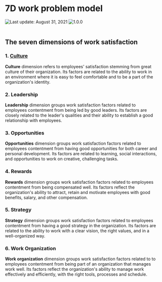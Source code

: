 # 7D work problem model
<div align="left">
   <img id="last-update-badge" src="https://img.shields.io/badge/%F0%9F%93%85%20Last%20update%20-%20August%2031%2C%202021-blue.svg" alt="Last update: August 31, 2021" /> <img src="https://img.shields.io/badge/ %E2%9C%94%20Typology%20version%20-%201.0.0-yellow.svg" alt="1.0.0"/>
</div>
<br/>

## The seven dimensions of work satisfaction

### 1. [Culture](dimensions/culture.md)

__Culture__ dimension refers to employees' satisfaction stemming from great culture of their organization. Its factors are related to the ability to work in an environment where it is easy to feel comfortable and to be a part of the organization's identity.

### 2. Leadership

__Leadership__ dimension groups work satisfaction factors related to employees contentment from being led by good leaders. Its factors are closely related to the leader's qualities and their ability to establish a good relationship with employees.

### 3. Opportunities

__Opportunities__ dimension groups work satisfaction factors related to employees contentment from having good opportunities for both career and personal development. Its factors are related to learning, social interactions, and opportunities to work on creative, challenging tasks.

### 4. Rewards

__Rewards__ dimension groups work satisfaction factors related to employees contentment from being compensated well. Its factors reflect the organization's ability to attract, retain and motivate employees with good benefits, salary, and other compensation.

### 5. Strategy

__Strategy__ dimension groups work satisfaction factors related to employees contentment from having a good strategy in the organization. Its factors are related to the ability to work with a clear vision, the right values, and in a well-organized way.

### 6. Work Organization

__Work organization__ dimension groups work satisfaction factors related to to employees contentment from being part of an organization that manages work well. Its factors reflect the organization's ability to manage work effectively and efficiently, with the right tools, processes and schedule.
